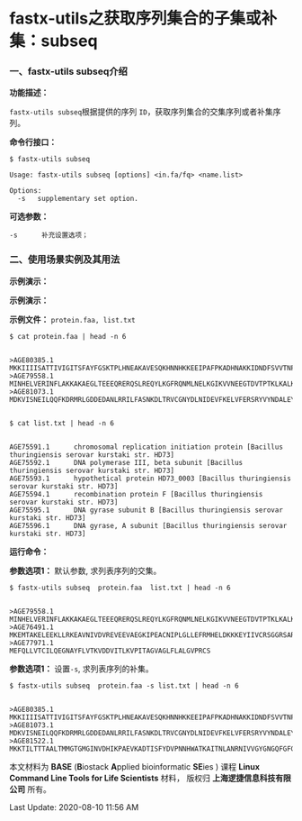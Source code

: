 # fastx-utils之获取序列集合的子集或补集：subseq

### 一、fastx-utils subseq介绍

**功能描述：**

`fastx-utils subseq`根据提供的序列 `ID`，获取序列集合的交集序列或者补集序列。

**命令行接口：**

    $ fastx-utils subseq
    
    Usage: fastx-utils subseq [options] <in.fa/fq> <name.list>
    
    Options:
      -s   supplementary set option.

**可选参数：**

    -s      补充设置选项；


### 二、使用场景实例及其用法

**示例演示：**

**示例演示：**

**示例文件：** `protein.faa, list.txt`

    $ cat protein.faa | head -n 6


    >AGE80385.1
    MKKIIIISATTIVIGITSFAYFGSKTPLHNEAKAVESQKHNNHKKEEIPAFPKADHNAKKIDNDFSVVTNPKSNLVLINKHRKLPDGYIPEDLTRPNVPFISPKDKEKTLLRKDAAEALENMFKAAKKEGLDLTAVSGYRSYKRQKSLHDTYVRRQGKAEANSVSAIPGTSEHQTGLAMDISSKSAKFQLEPIFGETAEGKWVAEHAHEFGFVIRYLEDKTDTTEYAYEPWHLRYVGNPYATYLYKHHLTLEEAMEDKK
    >AGE79558.1
    MINHELVERINFLAKKAKAEGLTEEEQRERQSLREQYLKGFRQNMLNELKGIKVVNEEGTDVTPTKLKALKKQDNAKLN
    >AGE81073.1
    MDKVISNEILQQFKDRMRLGDDEDANLRRILFASNKDLTRVCGNYDLNIDEVFKELVFERSRYVYNDALEYFDKNFLSQINSLSIGKALEAIKLDGD


    $ cat list.txt | head -n 6


    AGE75591.1      chromosomal replication initiation protein [Bacillus thuringiensis serovar kurstaki str. HD73]
    AGE75592.1      DNA polymerase III, beta subunit [Bacillus thuringiensis serovar kurstaki str. HD73]
    AGE75593.1      hypothetical protein HD73_0003 [Bacillus thuringiensis serovar kurstaki str. HD73]
    AGE75594.1      recombination protein F [Bacillus thuringiensis serovar kurstaki str. HD73]
    AGE75595.1      DNA gyrase subunit B [Bacillus thuringiensis serovar kurstaki str. HD73]
    AGE75596.1      DNA gyrase, A subunit [Bacillus thuringiensis serovar kurstaki str. HD73]

**运行命令：**

**参数选项1：** 默认参数, 求列表序列的交集。

    $ fastx-utils subseq  protein.faa  list.txt | head -n 6


    >AGE79558.1
    MINHELVERINFLAKKAKAEGLTEEEQRERQSLREQYLKGFRQNMLNELKGIKVVNEEGTDVTPTKLKALKKQDNAKLN
    >AGE76491.1
    MKEMTAKELEEKLLRKEAVNIVDVREVEEVAEGKIPEACNIPLGLLEFRMHELDKKKEYIIVCRSGGRSARAVQFLESYGFQAINMVGGMLAWEGKVV
    >AGE77971.1
    MEFQLLVTCILQEGNAYFLVTKVDDVITLKVPITAGVAGLFLALGVPRCS


**参数选项1：** 设置`-s`, 求列表序列的补集。

    $ fastx-utils subseq  protein.faa -s list.txt | head -n 6


    >AGE80385.1
    MKKIIIISATTIVIGITSFAYFGSKTPLHNEAKAVESQKHNNHKKEEIPAFPKADHNAKKIDNDFSVVTNPKSNLVLINKHRKLPDGYIPEDLTRPNVPFISPKDKEKTLLRKDAAEALENMFKAAKKEGLDLTAVSGYRSYKRQKSLHDTYVRRQGKAEANSVSAIPGTSEHQTGLAMDISSKSAKFQLEPIFGETAEGKWVAEHAHEFGFVIRYLEDKTDTTEYAYEPWHLRYVGNPYATYLYKHHLTLEEAMEDKK
    >AGE81073.1
    MDKVISNEILQQFKDRMRLGDDEDANLRRILFASNKDLTRVCGNYDLNIDEVFKELVFERSRYVYNDALEYFDKNFLSQINSLSIGKALEAIKLDGD
    >AGE81522.1
    MKKTILTTTAALTMMGTGMGINVDHIKPAEVKADTISFYDVPNNHWATKAITNLANRNIVVGYGNGQFGFGDNVTRGQVARMIYNYLKPADAGNFKNPFSDIKGHMFEKEILALAKVGIIKGYGEGKFGPDDILTREQMAQVLTNAFKFEGTKKTSFVDVDKNSWSYKAIGALEEKGVTIGTGGNMYSPTSVVTREQYSQFLFNSINVIEKETKPEEKPNTGGEVKPEEKPNTGGEVKPEEKPNTGEETKPVNIPEWLETSLATNDFTFTQAWYDGSEAINKAASTNAQQIVKNINSKYGTNLKYSEVGAIVQLVDGAREQLWLAGMNVNDFRVTFRVSNNAMIELTKELVTLVNSDLNLDQEIQEIPSAPMKIKNVEKGDYKIRISPAMADQMITIIIEKK


本文材料为 **BASE** (**B**iostack **A**pplied bioinformatic **SE**ies ) 课程 **Linux Command Line Tools for Life Scientists** 材料， 版权归 **上海逻捷信息科技有限公司** 所有。

Last Update: 2020-08-10 11:56 AM
